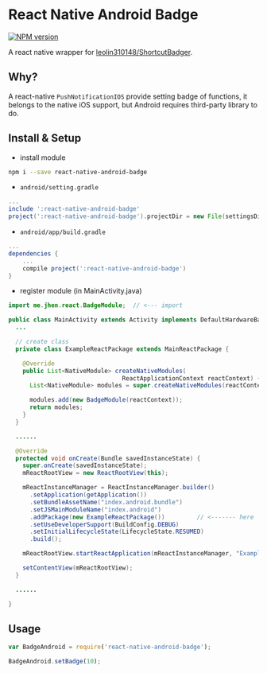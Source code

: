 # React Native Android Badge

[![NPM version](http://img.shields.io/npm/v/react-native-android-badge.svg?style=flat)](https://www.npmjs.com/package/react-native-android-badge)

A react native wrapper for [leolin310148/ShortcutBadger](https://github.com/leolin310148/ShortcutBadger).

## Why?

A react-native `PushNotificationIOS` provide setting badge of functions, it belongs to the native iOS support, but Android requires third-party library to do.

## Install & Setup

* install module

```bash
npm i --save react-native-android-badge
```

* `android/setting.gradle`

```gradle
...
include ':react-native-android-badge'
project(':react-native-android-badge').projectDir = new File(settingsDir, '../node_modules/react-native-android-badge')
```

* `android/app/build.gradle`

```gradle
...
dependencies {
    ...
    compile project(':react-native-android-badge')
}
```

* register module (in MainActivity.java)

```java
import me.jhen.react.BadgeModule;  // <--- import

public class MainActivity extends Activity implements DefaultHardwareBackBtnHandler {
  ...

  // create class
  private class ExampleReactPackage extends MainReactPackage {

    @Override
    public List<NativeModule> createNativeModules(
                                ReactApplicationContext reactContext) {
      List<NativeModule> modules = super.createNativeModules(reactContext);

      modules.add(new BadgeModule(reactContext));
      return modules;
    }
  }

  ......

  @Override
  protected void onCreate(Bundle savedInstanceState) {
    super.onCreate(savedInstanceState);
    mReactRootView = new ReactRootView(this);

    mReactInstanceManager = ReactInstanceManager.builder()
      .setApplication(getApplication())
      .setBundleAssetName("index.android.bundle")
      .setJSMainModuleName("index.android")
      .addPackage(new ExampleReactPackage())         // <------- here
      .setUseDeveloperSupport(BuildConfig.DEBUG)
      .setInitialLifecycleState(LifecycleState.RESUMED)
      .build();

    mReactRootView.startReactApplication(mReactInstanceManager, "ExampleRN", null);

    setContentView(mReactRootView);
  }

  ......

}
```

## Usage

```js
var BadgeAndroid = require('react-native-android-badge');

BadgeAndroid.setBadge(10);
```